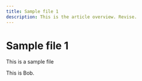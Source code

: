 ```yaml
---
title: Sample file 1
description: This is the article overview. Revise.
---
```


# Sample file 1

This is a sample file

This is Bob.
